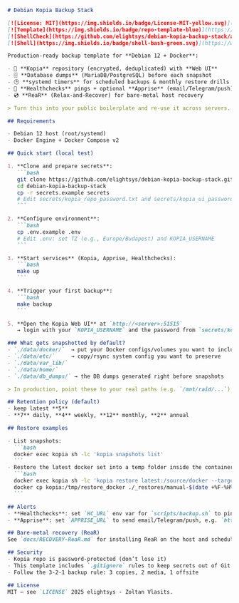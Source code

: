 ````markdown
# Debian Kopia Backup Stack

[![License: MIT](https://img.shields.io/badge/License-MIT-yellow.svg)](https://opensource.org/licenses/MIT)
[![Template](https://img.shields.io/badge/repo-template-blue)](https://github.com/elightsys/debian-kopia-backup-stack/generate)
[![ShellCheck](https://github.com/elightsys/debian-kopia-backup-stack/actions/workflows/shellcheck.yml/badge.svg)](https://github.com/elightsys/debian-kopia-backup-stack/actions/workflows/shellcheck.yml)
[![Shell](https://img.shields.io/badge/shell-bash-green.svg)](https://www.gnu.org/software/bash/)

Production-ready backup template for **Debian 12 + Docker**:

- 🔐 **Kopia** repository (encrypted, deduplicated) with **Web UI**
- 🗄️ **Database dumps** (MariaDB/PostgreSQL) before each snapshot
- 🕒 **systemd timers** for scheduled backups & monthly restore drills
- 🚨 **Healthchecks** pings + optional **Apprise** (email/Telegram/push)
- 💿 **ReaR** (Relax‑and‑Recover) for bare‑metal host recovery

> Turn this into your public boilerplate and re-use it across servers.

## Requirements

- Debian 12 host (root/systemd)
- Docker Engine + Docker Compose v2

## Quick start (local test)

1. **Clone and prepare secrets**:
   ```bash
   git clone https://github.com/elightsys/debian-kopia-backup-stack.git
   cd debian-kopia-backup-stack
   cp -r secrets.example secrets
   # Edit secrets/kopia_repo_password.txt and secrets/kopia_ui_password.txt
   ```

2. **Configure environment**:
   ```bash
   cp .env.example .env
   # Edit .env: set TZ (e.g., Europe/Budapest) and KOPIA_USERNAME
   ```

3. **Start services** (Kopia, Apprise, Healthchecks):
   ```bash
   make up
   ```

4. **Trigger your first backup**:
   ```bash
   make backup
   ```

5. **Open the Kopia Web UI** at `http://<server>:51515`  
   → login with your `KOPIA_USERNAME` and the password from `secrets/kopia_ui_password.txt`.

### What gets snapshotted by default?
- `./data/docker/`  → put your Docker configs/volumes you want to include
- `./data/etc/`     → copy/rsync system config you want to preserve
- `./data/var_lib/`
- `./data/home/`
- `./data/db_dumps/` → the DB dumps generated right before snapshots

> In production, point these to your real paths (e.g. `/mnt/raid/...`).

## Retention policy (default)
- keep latest **5**
- **7** daily, **4** weekly, **12** monthly, **2** annual

## Restore examples

- List snapshots:
  ```bash
  docker exec kopia sh -lc 'kopia snapshots list'
  ```
- Restore the latest docker set into a temp folder inside the container:
  ```bash
  docker exec kopia sh -lc 'kopia restore latest:/source/docker --target /tmp/restore_docker'
  docker cp kopia:/tmp/restore_docker ./_restores/manual-$(date +%F-%H%M)
  ```

## Alerts
- **Healthchecks**: set `HC_URL` env var for `scripts/backup.sh` to ping on success/failure
- **Apprise**: set `APPRISE_URL` to send email/Telegram/push, e.g. `http://apprise:8008/notify?tag=email,telegram`

## Bare‑metal recovery (ReaR)
See `docs/RECOVERY-ReaR.md` for installing ReaR on the host and scheduling weekly ISO + NETFS backups.

## Security
- Kopia repo is password-protected (don’t lose it)
- This template includes `.gitignore` rules to keep secrets out of Git
- Follow the 3‑2‑1 backup rule: 3 copies, 2 media, 1 offsite

## License
MIT — see `LICENSE` 2025 elightsys - Zoltan Vlasits.
